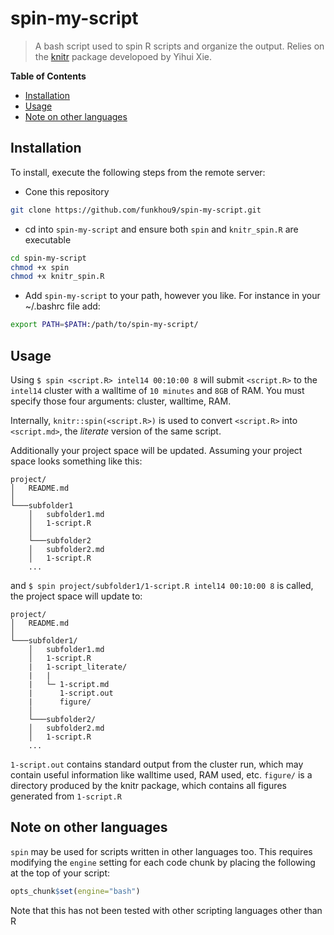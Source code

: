 # spin-my-script

> A bash script used to spin R scripts and organize the output. Relies on the [knitr](https://github.com/yihui/knitr) package developoed by Yihui Xie.

**Table of Contents**

- [Installation](#installation)
- [Usage](#usage)
- [Note on other languages](#note-on-other-languages)

## Installation

To install, execute the following steps from the remote server:

- Cone this repository

```sh
git clone https://github.com/funkhou9/spin-my-script.git
```

- cd into `spin-my-script` and ensure both `spin` and `knitr_spin.R` are executable

```sh
cd spin-my-script
chmod +x spin
chmod +x knitr_spin.R
```

- Add `spin-my-script` to your path, however you like. For instance in your ~/.bashrc file add:

```sh
export PATH=$PATH:/path/to/spin-my-script/
```

## Usage


Using `$ spin <script.R> intel14 00:10:00 8` will submit `<script.R>` to the `intel14` cluster with a walltime of `10 minutes` and `8GB` of RAM. You must specify those four arguments: cluster, walltime, RAM.

Internally, `knitr::spin(<script.R>)` is used to convert `<script.R>` into `<script.md>`, the *literate* version of the same script.

Additionally your project space will be updated. Assuming your project space looks something like this:

```
project/
│   README.md    
│
└───subfolder1
    │   subfolder1.md
    │   1-script.R
    │
    └───subfolder2
    │   subfolder2.md
    │   1-script.R
    ...
```

and `$ spin project/subfolder1/1-script.R intel14 00:10:00 8` is called, the project space will update to:

```
project/
│   README.md    
│
└───subfolder1/
    │   subfolder1.md
    │   1-script.R
    |	1-script_literate/
    |	|
    |	└─ 1-script.md
    |      1-script.out
    |	   figure/
    │
    └───subfolder2/
    │   subfolder2.md
    │   1-script.R
    ...
```


`1-script.out` contains standard output from the cluster run, which may contain useful information
like walltime used, RAM used, etc. `figure/` is a directory produced by the knitr package, which contains
all figures generated from `1-script.R`

## Note on other languages

`spin` may be used for scripts written in other languages too. This requires modifying the `engine` setting for each code chunk by placing the following at the top of your script:

```r
opts_chunk$set(engine="bash")
```

Note that this has not been tested with other scripting languages other than R

